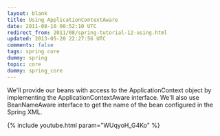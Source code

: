```yaml
---           
layout: blank
title: Using ApplicationContextAware
date: 2011-08-10 00:52:10 UTC
redirect_from: 2011/08/spring-tutorial-12-using.html
updated: 2013-05-20 22:27:56 UTC
comments: false
tags: spring core
dummy: spring
topic: core
dummy: spring_core
---
```


We'll provide our beans with access to the ApplicationContext object by implementing the ApplicationContextAware interface. We'll also use BeanNameAware interface to get the name of the bean configured in the Spring XML. 

{% include youtube.html param="WUqyoH_G4Ko" %}
